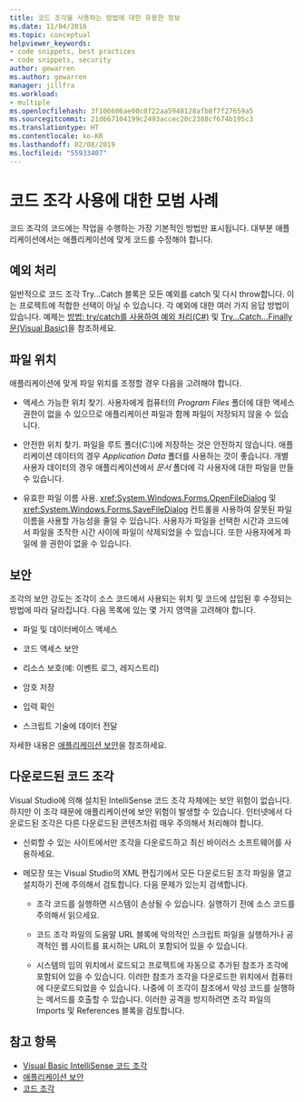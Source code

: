 ```yaml
---
title: 코드 조각을 사용하는 방법에 대한 유용한 정보
ms.date: 11/04/2016
ms.topic: conceptual
helpviewer_keywords:
- code snippets, best practices
- code snippets, security
author: gewarren
ms.author: gewarren
manager: jillfra
ms.workload:
- multiple
ms.openlocfilehash: 3f106606ae00c8f22aa5948128afb8f7f27659a5
ms.sourcegitcommit: 21d667104199c2493accec20c2388cf674b195c3
ms.translationtype: HT
ms.contentlocale: ko-KR
ms.lasthandoff: 02/08/2019
ms.locfileid: "55933407"
---
```

# <a name="best-practices-for-using-code-snippets"></a>코드 조각 사용에 대한 모범 사례

코드 조각의 코드에는 작업을 수행하는 가장 기본적인 방법만 표시됩니다. 대부분 애플리케이션에서는 애플리케이션에 맞게 코드를 수정해야 합니다.

## <a name="handling-exceptions"></a>예외 처리

일반적으로 코드 조각 Try...Catch 블록은 모든 예외를 catch 및 다시 throw합니다. 이는 프로젝트에 적합한 선택이 아닐 수 있습니다. 각 예외에 대한 여러 가지 응답 방법이 있습니다. 예제는 [방법: try/catch를 사용하여 예외 처리(C#)](/dotnet/csharp/programming-guide/exceptions/how-to-handle-an-exception-using-try-catch) 및 [Try...Catch...Finally 문(Visual Basic)](/dotnet/visual-basic/language-reference/statements/try-catch-finally-statement)을 참조하세요.

## <a name="file-locations"></a>파일 위치

애플리케이션에 맞게 파일 위치를 조정할 경우 다음을 고려해야 합니다.

- 액세스 가능한 위치 찾기. 사용자에게 컴퓨터의 *Program Files* 폴더에 대한 액세스 권한이 없을 수 있으므로 애플리케이션 파일과 함께 파일이 저장되지 않을 수 있습니다.

- 안전한 위치 찾기. 파일을 루트 폴더(*C:\\*)에 저장하는 것은 안전하지 않습니다. 애플리케이션 데이터의 경우 *Application Data* 폴더를 사용하는 것이 좋습니다. 개별 사용자 데이터의 경우 애플리케이션에서 *문서* 폴더에 각 사용자에 대한 파일을 만들 수 있습니다.

- 유효한 파일 이름 사용. <xref:System.Windows.Forms.OpenFileDialog> 및 <xref:System.Windows.Forms.SaveFileDialog> 컨트롤을 사용하여 잘못된 파일 이름을 사용할 가능성을 줄일 수 있습니다. 사용자가 파일을 선택한 시간과 코드에서 파일을 조작한 시간 사이에 파일이 삭제되었을 수 있습니다. 또한 사용자에게 파일에 쓸 권한이 없을 수 있습니다.

## <a name="security"></a>보안

조각의 보안 강도는 조각이 소스 코드에서 사용되는 위치 및 코드에 삽입된 후 수정되는 방법에 따라 달라집니다. 다음 목록에 있는 몇 가지 영역을 고려해야 합니다.

- 파일 및 데이터베이스 액세스

- 코드 액세스 보안

- 리소스 보호(예: 이벤트 로그, 레지스트리)

- 암호 저장

- 입력 확인

- 스크립트 기술에 데이터 전달

자세한 내용은 [애플리케이션 보안](../ide/securing-applications.md)을 참조하세요.

## <a name="downloaded-code-snippets"></a>다운로드된 코드 조각

Visual Studio에 의해 설치된 IntelliSense 코드 조각 자체에는 보안 위험이 없습니다. 하지만 이 조각 때문에 애플리케이션에 보안 위험이 발생할 수 있습니다. 인터넷에서 다운로드된 조각은 다른 다운로드된 콘텐츠처럼 매우 주의해서 처리해야 합니다.

- 신뢰할 수 있는 사이트에서만 조각을 다운로드하고 최신 바이러스 소프트웨어를 사용하세요.

- 메모장 또는 Visual Studio의 XML 편집기에서 모든 다운로드된 조각 파일을 열고 설치하기 전에 주의해서 검토합니다. 다음 문제가 있는지 검색합니다.

    - 조각 코드를 실행하면 시스템이 손상될 수 있습니다. 실행하기 전에 소스 코드를 주의해서 읽으세요.

    - 코드 조각 파일의 도움말 URL 블록에 악의적인 스크립트 파일을 실행하거나 공격적인 웹 사이트를 표시하는 URL이 포함되어 있을 수 있습니다.

    - 시스템의 임의 위치에서 로드되고 프로젝트에 자동으로 추가된 참조가 조각에 포함되어 있을 수 있습니다. 이러한 참조가 조각을 다운로드한 위치에서 컴퓨터에 다운로드되었을 수 있습니다. 나중에 이 조각이 참조에서 악성 코드를 실행하는 메서드를 호출할 수 있습니다. 이러한 공격을 방지하려면 조각 파일의 Imports 및 References 블록을 검토합니다.

## <a name="see-also"></a>참고 항목

- [Visual Basic IntelliSense 코드 조각](/dotnet/visual-basic/developing-apps/using-ide/intellisense-code-snippets)
- [애플리케이션 보안](../ide/securing-applications.md)
- [코드 조각](../ide/code-snippets.md)